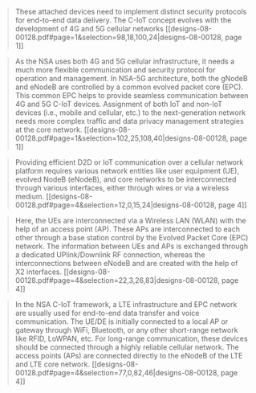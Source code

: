 > These attached devices need to implement distinct security protocols for end-to-end data delivery. The C-IoT concept evolves with the development of 4G and 5G cellular networks
> [[designs-08-00128.pdf#page=1&selection=98,18,100,24|designs-08-00128, page 1]]

> As the NSA uses both 4G and 5G cellular infrastructure, it needs a much more flexible communication and security protocol for operation and management. In NSA-5G architecture, both the gNodeB and eNodeB are controlled by a common evolved packet core (EPC). This common EPC helps to provide seamless communication between 4G and 5G C-IoT devices. Assignment of both IoT and non-IoT devices (i.e., mobile and cellular, etc.) to the next-generation network needs more complex traffic and data privacy management strategies at the core network.
> [[designs-08-00128.pdf#page=1&selection=102,25,108,40|designs-08-00128, page 1]]

> Providing efficient D2D or IoT communication over a cellular network platform requires various network entities like user equipment (UE), evolved NodeB (eNodeB), and core networks to be interconnected through various interfaces, either through wires or via a wireless medium.
> [[designs-08-00128.pdf#page=4&selection=12,0,15,24|designs-08-00128, page 4]]

> Here, the UEs are interconnected via a Wireless LAN (WLAN) with the help of an access point (AP). These APs are interconnected to each other through a base station control by the Evolved Packet Core (EPC) network. The information between UEs and APs is exchanged through a dedicated UPlink/Downlink RF connection, whereas the interconnections between eNodeB and are created with the help of X2 interfaces.
> [[designs-08-00128.pdf#page=4&selection=22,3,26,83|designs-08-00128, page 4]]

> In the NSA C-IoT framework, a LTE infrastructure and EPC network are usually used for end-to-end data transfer and voice communication. The UE/DE is initially connected to a local AP or gateway through WiFi, Bluetooth, or any other short-range network like RFID, LoWPAN, etc. For long-range communication, these devices should be connected through a highly reliable cellular network. The access points (APs) are connected directly to the eNodeB of the LTE and LTE core network.
> [[designs-08-00128.pdf#page=4&selection=77,0,82,46|designs-08-00128, page 4]]

